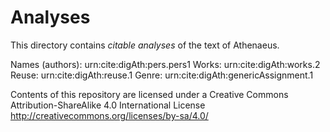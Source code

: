 # Analyses

This directory contains *citable analyses* of the text of Athenaeus.

Names (authors): urn:cite:digAth:pers.pers1
Works: urn:cite:digAth:works.2
Reuse: urn:cite:digAth:reuse.1
Genre: urn:cite:digAth:genericAssignment.1

Contents of this repository are licensed under a Creative Commons Attribution-ShareAlike 4.0 International License http://creativecommons.org/licenses/by-sa/4.0/

